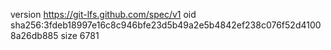version https://git-lfs.github.com/spec/v1
oid sha256:3fdeb18997e16c8c946bfe23d5b49a2e5b4842ef238c076f52d41008a26db885
size 6781
